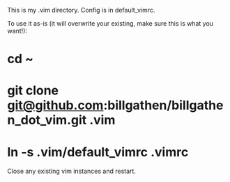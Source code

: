 This is my .vim directory. Config is in default_vimrc.

To use it as-is (it will overwrite your existing, make sure this is what you want!):
# cd ~
# git clone git@github.com:billgathen/billgathen_dot_vim.git .vim
# ln -s .vim/default_vimrc .vimrc

Close any existing vim instances and restart.
